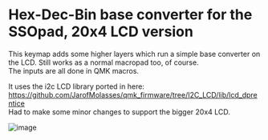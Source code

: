 # Hex-Dec-Bin base converter for the SSOpad, 20x4 LCD version
This keymap adds some higher layers which run a simple base converter on the LCD. Still works as a normal macropad too, of course.\
The inputs are all done in QMK macros.

It uses the i2c LCD library ported in here: https://github.com/JarofMolasses/qmk_firmware/tree/I2C_LCD/lib/lcd_dprentice \
Had to make some minor changes to support the bigger 20x4 LCD.

![image](https://user-images.githubusercontent.com/33560291/103701613-2e292a00-4f5b-11eb-8cc5-206fa004af61.jpg)

